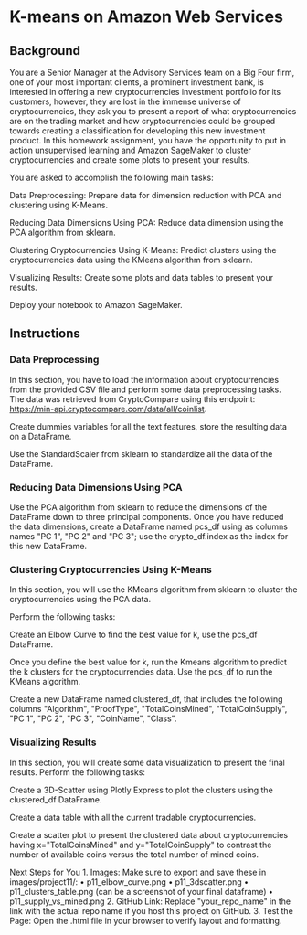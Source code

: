# K-means on Amazon Web Services 

## Background

You are a Senior Manager at the Advisory Services team on a Big Four firm, one of your most important clients, a prominent investment bank, is interested in offering a new cryptocurrencies investment portfolio for its customers, however, they are lost in the immense universe of cryptocurrencies, they ask you to present a report of what cryptocurrencies are on the trading market and how cryptocurrencies could be grouped towards creating a classification for developing this new investment product.
In this homework assignment, you have the opportunity to put in action unsupervised learning and Amazon SageMaker to cluster cryptocurrencies and create some plots to present your results.

You are asked to accomplish the following main tasks:


Data Preprocessing: Prepare data for dimension reduction with PCA and clustering using K-Means.


Reducing Data Dimensions Using PCA: Reduce data dimension using the PCA algorithm from sklearn.


Clustering Cryptocurrencies Using K-Means: Predict clusters using the cryptocurrencies data using the KMeans algorithm from sklearn.


Visualizing Results: Create some plots and data tables to present your results.


Deploy your notebook to Amazon SageMaker.

## Instructions

### Data Preprocessing

In this section, you have to load the information about cryptocurrencies from the provided CSV file and perform some data preprocessing tasks. The data was retrieved from  CryptoCompare using this endpoint: https://min-api.cryptocompare.com/data/all/coinlist.


Create dummies variables for all the text features, store the resulting data on a DataFrame.


Use the StandardScaler from sklearn to standardize all the data of the DataFrame.


### Reducing Data Dimensions Using PCA

Use the PCA algorithm from sklearn to reduce the dimensions of the DataFrame down to three principal components.
Once you have reduced the data dimensions, create a DataFrame named pcs_df using as columns names "PC 1", "PC 2" and "PC 3";  use the crypto_df.index as the index for this new DataFrame.

### Clustering Cryptocurrencies Using K-Means

In this section, you will use the KMeans algorithm from sklearn to cluster the cryptocurrencies using the PCA data.

Perform the following tasks:


Create an Elbow Curve to find the best value for k, use the pcs_df DataFrame.


Once you define the best value for k, run the Kmeans algorithm to predict the k clusters for the cryptocurrencies data. Use the pcs_df to run the KMeans algorithm.


Create a new DataFrame named clustered_df, that includes the following columns "Algorithm", "ProofType", "TotalCoinsMined", "TotalCoinSupply", "PC 1", "PC 2", "PC 3", "CoinName", "Class".

### Visualizing Results

In this section, you will create some data visualization to present the final results. Perform the following tasks:


Create a 3D-Scatter using Plotly Express to plot the clusters using the clustered_df DataFrame. 


Create a data table with all the current tradable cryptocurrencies. 


Create a scatter plot to present the clustered data about cryptocurrencies having x="TotalCoinsMined" and y="TotalCoinSupply" to contrast the number of available coins versus the total number of mined coins.


Next Steps for You
	1.	Images: Make sure to export and save these in images/project11/:
	•	p11_elbow_curve.png
	•	p11_3dscatter.png
	•	p11_clusters_table.png (can be a screenshot of your final dataframe)
	•	p11_supply_vs_mined.png
	2.	GitHub Link: Replace "your_repo_name" in the link with the actual repo name if you host this project on GitHub.
	3.	Test the Page: Open the .html file in your browser to verify layout and formatting.


